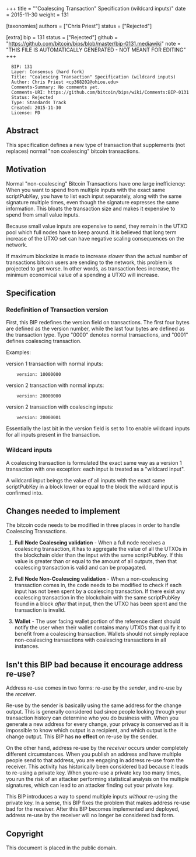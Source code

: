 
+++
title = "\"Coalescing Transaction\" Specification (wildcard inputs)"
date = 2015-11-30
weight = 131

[taxonomies]
authors = ["Chris Priest"]
status = ["Rejected"]

[extra]
bip = 131
status = ["Rejected"]
github = "https://github.com/bitcoin/bips/blob/master/bip-0131.mediawiki"
note = "THIS FILE IS AUTOMATICALLY GENERATED - NOT MEANT FOR EDITING"
+++

```
  BIP: 131
  Layer: Consensus (hard fork)
  Title: "Coalescing Transaction" Specification (wildcard inputs)
  Author: Chris Priest <cp368202@ohiou.edu>
  Comments-Summary: No comments yet.
  Comments-URI: https://github.com/bitcoin/bips/wiki/Comments:BIP-0131
  Status: Rejected
  Type: Standards Track
  Created: 2015-11-30
  License: PD
```

<h2>Abstract</h2>


This specification defines a new type of transaction that supplements (not replaces)
normal "non coalescing" bitcoin transactions.

<h2>Motivation</h2>


Normal "non-coalescing" Bitcoin Transactions have one large inefficiency: When you want to spend
from multiple inputs with the exact same scriptPubKey, you have to list each
input separately, along with the same signature multiple times, even though the signature expresses the same information.
This bloats the transaction size and makes it expensive to spend from small value inputs.

Because small value inputs are expensive to send, they remain in the UTXO pool
which full nodes have to keep around. It is believed that long term increase of the UTXO
set can have negative scaling consequences on the network.

If maximum blocksize is made to increase *slower* than the actual number of transactions bitcoin users are sending
to the network, this problem is projected to get worse. In other words, as transaction
fees increase, the minimum economical value of a spending a UTXO will increase.

<h2>Specification</h2>


<h3> Redefinition of Transaction version </h3>


First, this BIP redefines the version field on transactions. The first four bytes
are defined as the version number, while the last four bytes are defined as the
transaction type. Type "0000" denotes normal transactions, and "0001" defines
coalescing transaction.

Examples:

version 1 transaction with normal inputs:
```
    version: 10000000
```


version 2 transaction with normal inputs:
```
    version: 20000000
```


version 2 transaction with coalescing inputs:
```
    version: 20000001
```


Essentially the last bit in the version field is set to 1 to enable wildcard inputs for all
inputs present in the transaction.

<h3> Wildcard inputs </h3>


A coalescing transaction is formulated the exact same way as a version 1 transaction
with one exception: each input is treated as a "wildcard input".

A wildcard input beings the value of all inputs with the exact same scriptPubKey
in a block lower or equal to the block the wildcard input is confirmed into.

<h2> Changes needed to implement </h2>


The bitcoin code needs to be modified in three places in order to handle Coalescing Transactions.

1. <b>Full Node Coalescing validation</b> - When a full node receives a coalescing transaction, it has to
aggregate the value of all the UTXOs in the blockchain older than the input
with the same scriptPubKey. If this value is greater than or equal to the
amount of all outputs, then that coalescing transaction is valid and can be propagated.

2. <b>Full Node Non-Coalescing validation</b> - When a non-coalescing transaction comes in, the code needs to be modified
to check if each input has not been spent by a coalescing transaction. If there exist any
coalescing transaction in the blockchain with the same scriptPubKey found in a block *after* that input,
then the UTXO has been spent and the transaction is invalid.

3. <b>Wallet</b> - The user facing wallet portion of the reference client should notify
the user when their wallet contains many UTXOs that qualify it to benefit from
a coalescing transaction. Wallets should not simply replace non-coalescing transactions
with coalescing transactions in all instances.

<h2> Isn't this BIP bad because it encourage address re-use? </h2>


Address re-use comes in two forms: re-use by the _sender_, and re-use by the _receiver_.

Re-use by the sender is basically using the same address for the change output. This is generally considered bad
since people looking through your transaction history can determine who you do business with. When
you generate a new address for every change, your privacy is conserved as it is impossible to know which
output is a recipient, and which output is the change output. This BIP has **no effect** on re-use
by the sender.

On the other hand, address re-use by the _receiver_ occurs under completely different circumstances.
When you publish an address and have multiple people send to that address, you are engaging in address re-use
from the receiver. This activity has historically been considered bad because it leads to re-using a private key.
When you re-use a private key too many times, you run the risk of an attacker performing statistical analysis
on the multiple signatures, which can lead to an attacker finding out your private key.

This BIP introduces a way to spend multiple inputs _without_ re-using the private key. In a sense, this BIP
fixes the problem that makes address re-use bad for the receiver. After this BIP becomes implemented
and deployed, address re-use by the receiver will no longer be considered bad form.

<h2>Copyright</h2>


This document is placed in the public domain.
